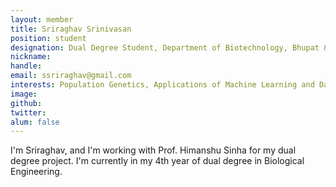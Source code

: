 ```yaml
---
layout: member
title: Sriraghav Srinivasan
position: student
designation: Dual Degree Student, Department of Biotechnology, Bhupat & Jyoti Mehta School of Biosciences
nickname: 
handle: 
email: ssriraghav@gmail.com
interests: Population Genetics, Applications of Machine Learning and Data Mining to Biological Systems, Mathematical Modelling, Stochastic Calculus
image: 
github: 
twitter: 
alum: false
---
```


I'm Sriraghav, and I'm working with Prof. Himanshu Sinha for my dual degree project. I'm currently in my 4th year of dual degree in Biological Engineering.
